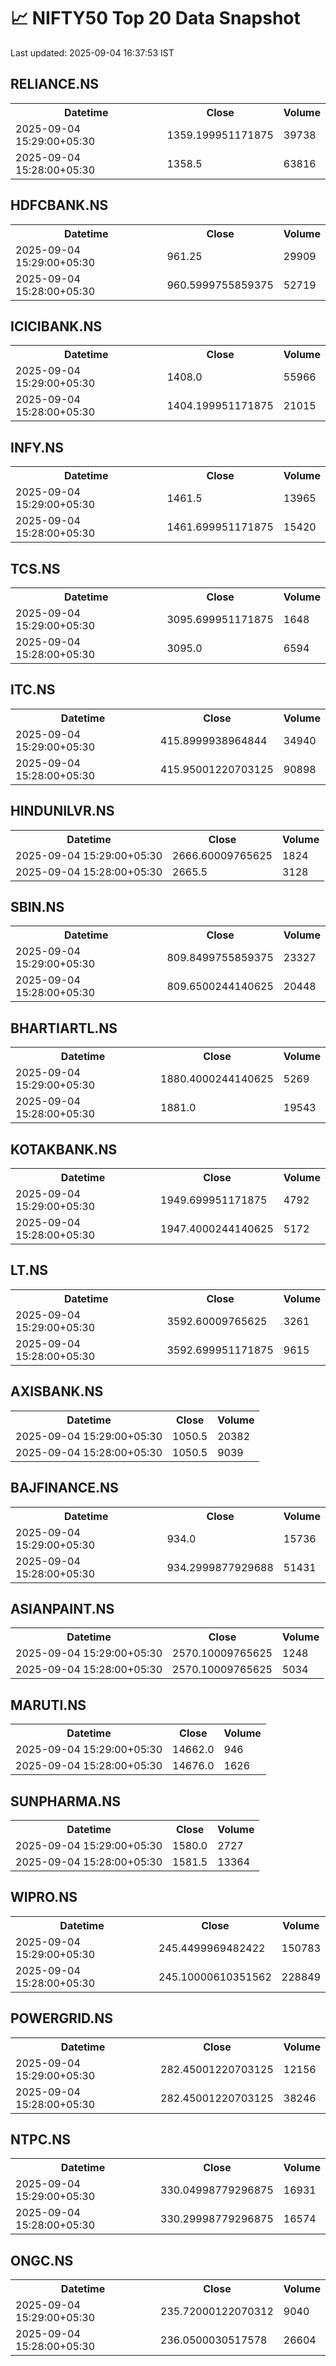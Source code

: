 # 📈 NIFTY50 Top 20 Data Snapshot

Last updated: 2025-09-04 16:37:53 IST

## RELIANCE.NS

<table>
  <tr><th>Datetime</th><th>Close</th><th>Volume</th></tr>
  <tr><td>2025-09-04 15:29:00+05:30</td><td>1359.199951171875</td><td>39738</td></tr>
  <tr><td>2025-09-04 15:28:00+05:30</td><td>1358.5</td><td>63816</td></tr>
</table>

## HDFCBANK.NS

<table>
  <tr><th>Datetime</th><th>Close</th><th>Volume</th></tr>
  <tr><td>2025-09-04 15:29:00+05:30</td><td>961.25</td><td>29909</td></tr>
  <tr><td>2025-09-04 15:28:00+05:30</td><td>960.5999755859375</td><td>52719</td></tr>
</table>

## ICICIBANK.NS

<table>
  <tr><th>Datetime</th><th>Close</th><th>Volume</th></tr>
  <tr><td>2025-09-04 15:29:00+05:30</td><td>1408.0</td><td>55966</td></tr>
  <tr><td>2025-09-04 15:28:00+05:30</td><td>1404.199951171875</td><td>21015</td></tr>
</table>

## INFY.NS

<table>
  <tr><th>Datetime</th><th>Close</th><th>Volume</th></tr>
  <tr><td>2025-09-04 15:29:00+05:30</td><td>1461.5</td><td>13965</td></tr>
  <tr><td>2025-09-04 15:28:00+05:30</td><td>1461.699951171875</td><td>15420</td></tr>
</table>

## TCS.NS

<table>
  <tr><th>Datetime</th><th>Close</th><th>Volume</th></tr>
  <tr><td>2025-09-04 15:29:00+05:30</td><td>3095.699951171875</td><td>1648</td></tr>
  <tr><td>2025-09-04 15:28:00+05:30</td><td>3095.0</td><td>6594</td></tr>
</table>

## ITC.NS

<table>
  <tr><th>Datetime</th><th>Close</th><th>Volume</th></tr>
  <tr><td>2025-09-04 15:29:00+05:30</td><td>415.8999938964844</td><td>34940</td></tr>
  <tr><td>2025-09-04 15:28:00+05:30</td><td>415.95001220703125</td><td>90898</td></tr>
</table>

## HINDUNILVR.NS

<table>
  <tr><th>Datetime</th><th>Close</th><th>Volume</th></tr>
  <tr><td>2025-09-04 15:29:00+05:30</td><td>2666.60009765625</td><td>1824</td></tr>
  <tr><td>2025-09-04 15:28:00+05:30</td><td>2665.5</td><td>3128</td></tr>
</table>

## SBIN.NS

<table>
  <tr><th>Datetime</th><th>Close</th><th>Volume</th></tr>
  <tr><td>2025-09-04 15:29:00+05:30</td><td>809.8499755859375</td><td>23327</td></tr>
  <tr><td>2025-09-04 15:28:00+05:30</td><td>809.6500244140625</td><td>20448</td></tr>
</table>

## BHARTIARTL.NS

<table>
  <tr><th>Datetime</th><th>Close</th><th>Volume</th></tr>
  <tr><td>2025-09-04 15:29:00+05:30</td><td>1880.4000244140625</td><td>5269</td></tr>
  <tr><td>2025-09-04 15:28:00+05:30</td><td>1881.0</td><td>19543</td></tr>
</table>

## KOTAKBANK.NS

<table>
  <tr><th>Datetime</th><th>Close</th><th>Volume</th></tr>
  <tr><td>2025-09-04 15:29:00+05:30</td><td>1949.699951171875</td><td>4792</td></tr>
  <tr><td>2025-09-04 15:28:00+05:30</td><td>1947.4000244140625</td><td>5172</td></tr>
</table>

## LT.NS

<table>
  <tr><th>Datetime</th><th>Close</th><th>Volume</th></tr>
  <tr><td>2025-09-04 15:29:00+05:30</td><td>3592.60009765625</td><td>3261</td></tr>
  <tr><td>2025-09-04 15:28:00+05:30</td><td>3592.699951171875</td><td>9615</td></tr>
</table>

## AXISBANK.NS

<table>
  <tr><th>Datetime</th><th>Close</th><th>Volume</th></tr>
  <tr><td>2025-09-04 15:29:00+05:30</td><td>1050.5</td><td>20382</td></tr>
  <tr><td>2025-09-04 15:28:00+05:30</td><td>1050.5</td><td>9039</td></tr>
</table>

## BAJFINANCE.NS

<table>
  <tr><th>Datetime</th><th>Close</th><th>Volume</th></tr>
  <tr><td>2025-09-04 15:29:00+05:30</td><td>934.0</td><td>15736</td></tr>
  <tr><td>2025-09-04 15:28:00+05:30</td><td>934.2999877929688</td><td>51431</td></tr>
</table>

## ASIANPAINT.NS

<table>
  <tr><th>Datetime</th><th>Close</th><th>Volume</th></tr>
  <tr><td>2025-09-04 15:29:00+05:30</td><td>2570.10009765625</td><td>1248</td></tr>
  <tr><td>2025-09-04 15:28:00+05:30</td><td>2570.10009765625</td><td>5034</td></tr>
</table>

## MARUTI.NS

<table>
  <tr><th>Datetime</th><th>Close</th><th>Volume</th></tr>
  <tr><td>2025-09-04 15:29:00+05:30</td><td>14662.0</td><td>946</td></tr>
  <tr><td>2025-09-04 15:28:00+05:30</td><td>14676.0</td><td>1626</td></tr>
</table>

## SUNPHARMA.NS

<table>
  <tr><th>Datetime</th><th>Close</th><th>Volume</th></tr>
  <tr><td>2025-09-04 15:29:00+05:30</td><td>1580.0</td><td>2727</td></tr>
  <tr><td>2025-09-04 15:28:00+05:30</td><td>1581.5</td><td>13364</td></tr>
</table>

## WIPRO.NS

<table>
  <tr><th>Datetime</th><th>Close</th><th>Volume</th></tr>
  <tr><td>2025-09-04 15:29:00+05:30</td><td>245.4499969482422</td><td>150783</td></tr>
  <tr><td>2025-09-04 15:28:00+05:30</td><td>245.10000610351562</td><td>228849</td></tr>
</table>

## POWERGRID.NS

<table>
  <tr><th>Datetime</th><th>Close</th><th>Volume</th></tr>
  <tr><td>2025-09-04 15:29:00+05:30</td><td>282.45001220703125</td><td>12156</td></tr>
  <tr><td>2025-09-04 15:28:00+05:30</td><td>282.45001220703125</td><td>38246</td></tr>
</table>

## NTPC.NS

<table>
  <tr><th>Datetime</th><th>Close</th><th>Volume</th></tr>
  <tr><td>2025-09-04 15:29:00+05:30</td><td>330.04998779296875</td><td>16931</td></tr>
  <tr><td>2025-09-04 15:28:00+05:30</td><td>330.29998779296875</td><td>16574</td></tr>
</table>

## ONGC.NS

<table>
  <tr><th>Datetime</th><th>Close</th><th>Volume</th></tr>
  <tr><td>2025-09-04 15:29:00+05:30</td><td>235.72000122070312</td><td>9040</td></tr>
  <tr><td>2025-09-04 15:28:00+05:30</td><td>236.0500030517578</td><td>26604</td></tr>
</table>

